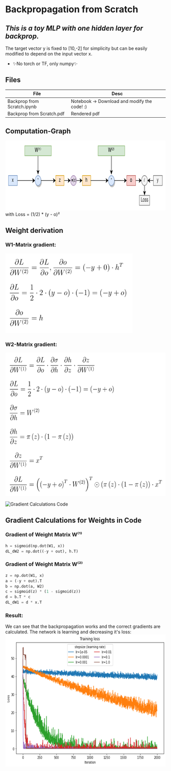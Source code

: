 # Backpropagation from Scratch
## _This is a toy MLP with one hidden layer for backprop._
The target vector y is fixed to [10,-2] for simplicity but can be easily modified to depend on the input vector x.

- ✨No torch or TF,  only numpy✨

## Files

| File | Desc |
| ------ | ------ |
| Backprop from Scratch.ipynb | Notebook → Download and modify the code! :) |
| Backprop from Scratch.pdf  | Rendered pdf |

## Computation-Graph
<img src="https://github.com/till2/Backpropagation-from-Scratch/blob/main/ComputationGraph.png?raw=true" width="800" height="220"/>
with Loss = (1/2) * (y - o)²

## Weight derivation

### W1-Matrix gradient:
<img src="https://github.com/till2/Backpropagation-from-Scratch/blob/main/eq2.png?raw=true" width="400" height="250"/>

### W2-Matrix gradient:
<img src="https://github.com/till2/Backpropagation-from-Scratch/blob/main/eq1.png?raw=true" width="600" height="450"/>

![Gradient Calculations Code](#gradient-calculations-for-weights-in-code)


## Gradient Calculations for Weights in Code

### Gradient of Weight Matrix W⁽¹⁾

```py
h = sigmoid(np.dot(W1, x))
dL_dW2 = np.dot((-y + out), h.T)
```

### Gradient of Weight Matrix W⁽²⁾

```py
z = np.dot(W1, x)
a = (-y + out).T
b = np.dot(a, W2)
c = sigmoid(z) * (1 - sigmoid(z))
d = b.T * c
dL_dW1 = d * x.T
```
### Result:
We can see that the backpropagation works and the correct gradients are calculated.
The network is learning and decreasing it's loss:
<img src="https://github.com/till2/Backpropagation-from-Scratch/blob/main/LearningRates.png?raw=true" width="700" height="415"/>
